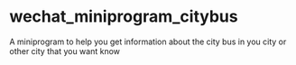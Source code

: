 # wechat_miniprogram_citybus
A miniprogram to help you get information about the city bus in you city or other city that you want know 
